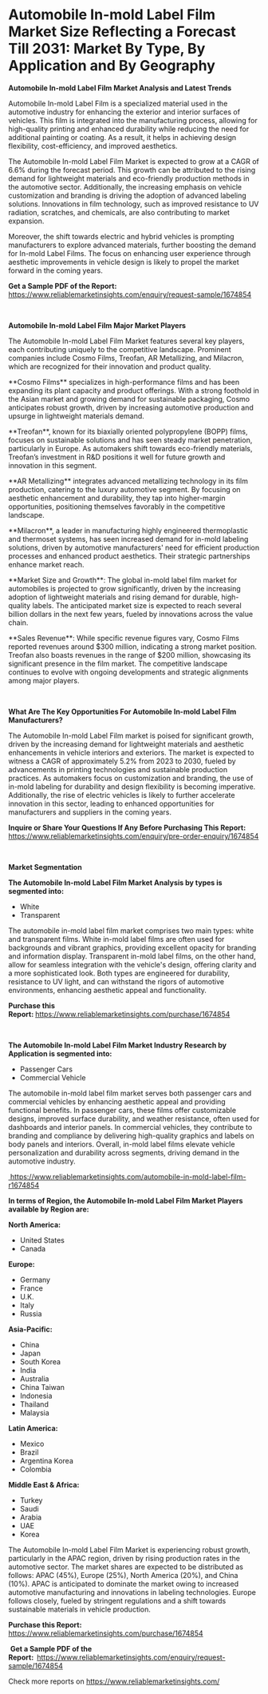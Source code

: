 <p><h1>Automobile In-mold Label Film Market Size Reflecting a Forecast Till 2031: Market By Type, By Application and By Geography</h1></p><p><strong>Automobile In-mold Label Film Market Analysis and Latest Trends</strong></p>
<p><p>Automobile In-mold Label Film is a specialized material used in the automotive industry for enhancing the exterior and interior surfaces of vehicles. This film is integrated into the manufacturing process, allowing for high-quality printing and enhanced durability while reducing the need for additional painting or coating. As a result, it helps in achieving design flexibility, cost-efficiency, and improved aesthetics.</p><p>The Automobile In-mold Label Film Market is expected to grow at a CAGR of 6.6% during the forecast period. This growth can be attributed to the rising demand for lightweight materials and eco-friendly production methods in the automotive sector. Additionally, the increasing emphasis on vehicle customization and branding is driving the adoption of advanced labeling solutions. Innovations in film technology, such as improved resistance to UV radiation, scratches, and chemicals, are also contributing to market expansion.</p><p>Moreover, the shift towards electric and hybrid vehicles is prompting manufacturers to explore advanced materials, further boosting the demand for In-mold Label Films. The focus on enhancing user experience through aesthetic improvements in vehicle design is likely to propel the market forward in the coming years.</p></p>
<p><strong>Get a Sample PDF of the Report:&nbsp;</strong> <a href="https://www.reliablemarketinsights.com/enquiry/request-sample/1674854?utm_campaign=1887&utm_medium=2&utm_source=Github&utm_content=ia&utm_term=28122024&utm_id=automobile-in-mold-label-film">https://www.reliablemarketinsights.com/enquiry/request-sample/1674854</a></p>
<p>&nbsp;</p>
<p><strong>Automobile In-mold Label Film Major Market Players</strong></p>
<p><p>The Automobile In-mold Label Film Market features several key players, each contributing uniquely to the competitive landscape. Prominent companies include Cosmo Films, Treofan, AR Metallizing, and Milacron, which are recognized for their innovation and product quality.</p><p>**Cosmo Films** specializes in high-performance films and has been expanding its plant capacity and product offerings. With a strong foothold in the Asian market and growing demand for sustainable packaging, Cosmo anticipates robust growth, driven by increasing automotive production and upsurge in lightweight materials demand.</p><p>**Treofan**, known for its biaxially oriented polypropylene (BOPP) films, focuses on sustainable solutions and has seen steady market penetration, particularly in Europe. As automakers shift towards eco-friendly materials, Treofan’s investment in R&D positions it well for future growth and innovation in this segment.</p><p>**AR Metallizing** integrates advanced metallizing technology in its film production, catering to the luxury automotive segment. By focusing on aesthetic enhancement and durability, they tap into higher-margin opportunities, positioning themselves favorably in the competitive landscape.</p><p>**Milacron**, a leader in manufacturing highly engineered thermoplastic and thermoset systems, has seen increased demand for in-mold labeling solutions, driven by automotive manufacturers' need for efficient production processes and enhanced product aesthetics. Their strategic partnerships enhance market reach.</p><p>**Market Size and Growth**: The global in-mold label film market for automobiles is projected to grow significantly, driven by the increasing adoption of lightweight materials and rising demand for durable, high-quality labels. The anticipated market size is expected to reach several billion dollars in the next few years, fueled by innovations across the value chain.</p><p>**Sales Revenue**: While specific revenue figures vary, Cosmo Films reported revenues around $300 million, indicating a strong market position. Treofan also boasts revenues in the range of $200 million, showcasing its significant presence in the film market. The competitive landscape continues to evolve with ongoing developments and strategic alignments among major players.</p></p>
<p>&nbsp;</p>
<p><strong>What Are The Key Opportunities For Automobile In-mold Label Film Manufacturers?</strong></p>
<p><p>The Automobile In-mold Label Film market is poised for significant growth, driven by the increasing demand for lightweight materials and aesthetic enhancements in vehicle interiors and exteriors. The market is expected to witness a CAGR of approximately 5.2% from 2023 to 2030, fueled by advancements in printing technologies and sustainable production practices. As automakers focus on customization and branding, the use of in-mold labeling for durability and design flexibility is becoming imperative. Additionally, the rise of electric vehicles is likely to further accelerate innovation in this sector, leading to enhanced opportunities for manufacturers and suppliers in the coming years.</p></p>
<p><strong>Inquire or Share Your Questions If Any Before Purchasing This Report:</strong> <a href="https://www.reliablemarketinsights.com/enquiry/pre-order-enquiry/1674854?utm_campaign=1887&utm_medium=2&utm_source=Github&utm_content=ia&utm_term=28122024&utm_id=automobile-in-mold-label-film">https://www.reliablemarketinsights.com/enquiry/pre-order-enquiry/1674854</a></p>
<p>&nbsp;</p>
<p><strong>Market Segmentation</strong></p>
<p><strong>The Automobile In-mold Label Film Market Analysis by types is segmented into:</strong></p>
<p><ul><li>White</li><li>Transparent</li></ul></p>
<p><p>The automobile in-mold label film market comprises two main types: white and transparent films. White in-mold label films are often used for backgrounds and vibrant graphics, providing excellent opacity for branding and information display. Transparent in-mold label films, on the other hand, allow for seamless integration with the vehicle's design, offering clarity and a more sophisticated look. Both types are engineered for durability, resistance to UV light, and can withstand the rigors of automotive environments, enhancing aesthetic appeal and functionality.</p></p>
<p><strong>Purchase this Report:&nbsp;</strong><a href="https://www.reliablemarketinsights.com/purchase/1674854?utm_campaign=1887&utm_medium=2&utm_source=Github&utm_content=ia&utm_term=28122024&utm_id=automobile-in-mold-label-film">https://www.reliablemarketinsights.com/purchase/1674854</a></p>
<p>&nbsp;</p>
<p><strong>The Automobile In-mold Label Film Market Industry Research by Application is segmented into:</strong></p>
<p><ul><li>Passenger Cars</li><li>Commercial Vehicle</li></ul></p>
<p><p>The automobile in-mold label film market serves both passenger cars and commercial vehicles by enhancing aesthetic appeal and providing functional benefits. In passenger cars, these films offer customizable designs, improved surface durability, and weather resistance, often used for dashboards and interior panels. In commercial vehicles, they contribute to branding and compliance by delivering high-quality graphics and labels on body panels and interiors. Overall, in-mold label films elevate vehicle personalization and durability across segments, driving demand in the automotive industry.</p></p>
<p><a href="https://www.reliablemarketinsights.com/automobile-in-mold-label-film-r1674854?utm_campaign=1887&utm_medium=2&utm_source=Github&utm_content=ia&utm_term=28122024&utm_id=automobile-in-mold-label-film">&nbsp;https://www.reliablemarketinsights.com/automobile-in-mold-label-film-r1674854</a></p>
<p><strong>In terms of Region, the Automobile In-mold Label Film Market Players available by Region are:</strong></p>
<p>
    <p> <strong> North America: </strong>
        <ul>
            <li>United States</li>
            <li>Canada</li>
        </ul>
        </p> 
    <p> <strong> Europe: </strong>
        <ul>
            <li>Germany</li>
            <li>France</li>
            <li>U.K.</li>
            <li>Italy</li>
            <li>Russia</li>
        </ul>
        </p> 
    <p> <strong> Asia-Pacific: </strong>
        <ul>
            <li>China</li>
            <li>Japan</li>
            <li>South Korea</li>
            <li>India</li>
            <li>Australia</li>
            <li>China Taiwan</li>
            <li>Indonesia</li>
            <li>Thailand</li>
            <li>Malaysia</li>
        </ul>
        </p> 
    <p> <strong> Latin America: </strong>
        <ul>
            <li>Mexico</li>
            <li>Brazil</li>
            <li>Argentina Korea</li>
            <li>Colombia</li>
        </ul>
        </p> 
    <p> <strong> Middle East & Africa: </strong>
        <ul>
            <li>Turkey</li>
            <li>Saudi</li>
            <li>Arabia</li>
            <li>UAE</li>
            <li>Korea</li>
        </ul>
    </p>
    </p>
<p><p>The Automobile In-mold Label Film Market is experiencing robust growth, particularly in the APAC region, driven by rising production rates in the automotive sector. The market shares are expected to be distributed as follows: APAC (45%), Europe (25%), North America (20%), and China (10%). APAC is anticipated to dominate the market owing to increased automotive manufacturing and innovations in labeling technologies. Europe follows closely, fueled by stringent regulations and a shift towards sustainable materials in vehicle production.</p></p>
<p><strong>Purchase this Report: </strong><a href="https://www.reliablemarketinsights.com/purchase/1674854?utm_campaign=1887&utm_medium=2&utm_source=Github&utm_content=ia&utm_term=28122024&utm_id=automobile-in-mold-label-film">https://www.reliablemarketinsights.com/purchase/1674854</a></p>
<p>&nbsp;<strong>Get a Sample PDF of the Report:&nbsp;&nbsp;</strong><a href="https://www.reliablemarketinsights.com/enquiry/request-sample/1674854?utm_campaign=1887&utm_medium=2&utm_source=Github&utm_content=ia&utm_term=28122024&utm_id=automobile-in-mold-label-film">https://www.reliablemarketinsights.com/enquiry/request-sample/1674854</a></p>
<p><strong></strong></p>
<p>Check more reports on <a href="https://www.reliablemarketinsights.com/?utm_campaign=1887&utm_medium=2&utm_source=Github&utm_content=ia&utm_term=28122024&utm_id=automobile-in-mold-label-film">https://www.reliablemarketinsights.com/</a></p>
